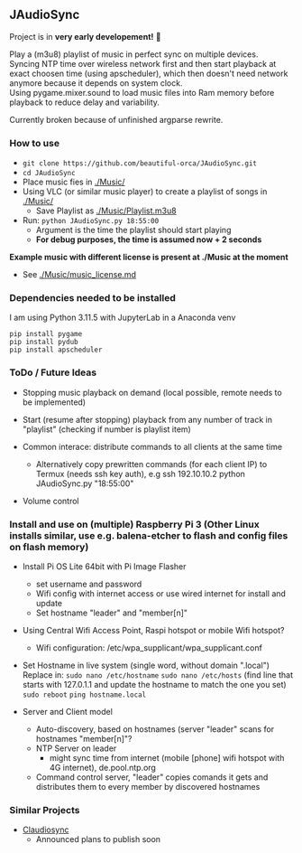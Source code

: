 ## JAudioSync  
Project is in **very early developement!** :cowboy_hat_face:  

Play a (m3u8) playlist of music in perfect sync on multiple devices.  
Syncing NTP time over wireless network first and then start playback at exact choosen time (using apscheduler), which then doesn't need network anymore because it depends on system clock.  
Using pygame.mixer.sound to load music files into Ram memory before playback to reduce delay and variability.  


Currently broken because of unfinished argparse rewrite.  

### How to use     
- `git clone https://github.com/beautiful-orca/JAudioSync.git`  
- `cd JAudioSync`  
- Place music fies in [./Music/](./Music/)  
- Using VLC (or similar music player) to create a playlist of songs in [./Music/](./Music/)  
    - Save Playlist as [./Music/Playlist.m3u8](./Music/Playlist.m3u8)  
- Run: `python JAudioSync.py 18:55:00`  
    - Argument is the time the playlist should start playing  
    - **For debug purposes, the time is assumed now + 2 seconds**  

**Example music with different license is present at ./Music at the moment**  
- See [./Music/music_license.md](./Music/music_license.md)  


### Dependencies needed to be installed  
I am using Python 3.11.5 with JupyterLab in a Anaconda venv  
```
pip install pygame
pip install pydub
pip install apscheduler
```


### ToDo / Future Ideas  
- Stopping music playback on demand (local possible, remote needs to be implemented)
- Start (resume after stopping) playback from any number of track in "playlist" (checking if number is playlist item)

- Common interace: distribute commands to all clients at the same time
   - Alternatively copy prewritten commands (for each client IP) to Termux (needs ssh key auth), e.g ssh 192.10.10.2 python JAudioSync.py "18:55:00"  
- Volume control

### Install and use on (multiple) Raspberry Pi 3 (Other Linux installs similar, use e.g. balena-etcher to flash and config files on flash memory)  
- Install Pi OS Lite 64bit with Pi Image Flasher
    - set username and password
    - Wifi config with internet access or use wired internet for install and update  
    - Set hostname "leader" and "member[n]"
- Using Central Wifi Access Point, Raspi hotspot or mobile Wifi hotspot?  
    - Wifi configuration: /etc/wpa_supplicant/wpa_supplicant.conf  
- Set Hostname in live system (single word, without domain ".local")
    Replace in: `sudo nano /etc/hostname`
    `sudo nano /etc/hosts` 
    (find line that starts with 127.0.1.1 and update the hostname to match the one you set)
    `sudo reboot`
    `ping hostname.local`

- Server and Client model  
    - Auto-discovery, based on hostnames (server "leader" scans for hostnames "member[n]"?  
    - NTP Server on leader
        - might sync time from internet (mobile [phone] wifi hotspot with 4G internet), de.pool.ntp.org
    - Command control server, "leader" copies comands it gets and distributes them to every member by discovered hostnames


### Similar Projects
- [Claudiosync](https://claudiosync.de/)
    - Announced plans to publish soon
